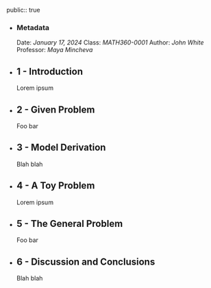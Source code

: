 public:: true

- ### Metadata
  Date: *January 17, 2024*
  Class: *MATH360-0001*
  Author: *John White*
  Professor: *Maya Mincheva*
- ## 1 - Introduction
  Lorem ipsum
- ## 2 - Given Problem
  Foo bar
- ## 3 - Model Derivation
  Blah blah
- ## 4 - A Toy Problem
  Lorem ipsum
- ## 5 - The General Problem
  Foo bar
- ## 6 - Discussion and Conclusions
  Blah blah